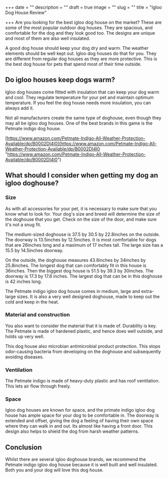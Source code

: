 +++
date = ""
description = ""
draft = true
image = ""
slug = ""
title = "Igloo Dog House Review"

+++
Are you looking for the best igloo dog house on the market? These are some of the most popular outdoor dog houses. They are spacious, and comfortable for the dog and they look good too. The designs are unique and most of them are also well insulated.

A good dog house should keep your dog dry and warm. The weather elements should be well kept out. Igloo dog houses do that for you. They are different from regular dog houses as they are more protective. This is the best dog house for pets that spend most of their time outside.

## Do igloo houses keep dogs warm?

Igloo dog houses come fitted with insulation that can keep your dog warm and cool. They regulate temperature for your pet and maintain optimum temperature. If you feel the dog house needs more insulation, you can always add it.

Not all manufacturers create the same type of doghouse, even though they may all be igloo dog houses. One of the best brands in this game is the Petmate indigo dog house.

[https://www.amazon.com/Petmate-Indigo-All-Weather-Protection-Available/dp/B0002DI4I0](https://www.amazon.com/Petmate-Indigo-All-Weather-Protection-Available/dp/B0002DI4I0 "https://www.amazon.com/Petmate-Indigo-All-Weather-Protection-Available/dp/B0002DI4I0")

## What should I consider when getting my dog an igloo doghouse?

### Size

As with all accessories for your pet, it is necessary to make sure that you know what to look for. Your dog's size and breed will determine the size of the doghouse that you get. Check on the size of the door, and make sure it's not a snug fit.

The medium-sized doghouse is 37.5 by 30.5 by 22.8inches on the outside. The doorway is 13.5inches by 12.5inches. It is most comfortable for dogs that are 26inches long and a maximum of 17 inches tall. The large size has a 15.5 by 14.5inches doorway.

On the outside, the doghouse measures 43.8inches by 34inches by 25.8inches. The longest dog that can comfortably fit in this house is 36inches. Then the biggest dog house is 51.5 by 39.3 by 30inches. The doorway is 17.3 by 17.6 inches. The largest dog that can be in this doghouse is 42 inches long.

The Petmate indigo igloo dog house comes in medium, large and extra-large sizes. It is also a very well designed doghouse, made to keep out the cold and keep in the heat.

### Material and construction

You also want to consider the material that it is made of. Durability is key. The Petmate is made of hardened plastic, and hence does well outside, and holds up very well.

This dog house also microbian antimicrobial product protection. This stops odor-causing bacteria from developing on the doghouse and subsequently avoiding diseases.

### Ventilation

The Petmate indigo is made of heavy-duty plastic and has roof ventilation. This lets air flow through freely.

### Space

Igloo dog houses are known for space, and the primate indigo igloo dog house has ample space for your dog to be comfortable in. The doorway is extended and offset, giving the dog a feeling of having their own space where they can walk in and out. Its almost like having a front door. This design also helps to shield the dog from harsh weather patterns.

## Conclusion

Whilst there are several igloo doghouse brands, we recommend the Petmate indigo igloo dog house because it is well built and well insulated. Both you and your dog will love this dog house.